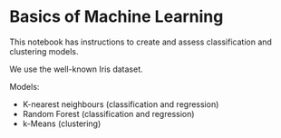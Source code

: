 # Basics of Machine Learning

This notebook has instructions to create and assess classification and clustering models.

We use the well-known Iris dataset.

Models:
- K-nearest neighbours (classification and regression)
- Random Forest (classification and regression)
- k-Means (clustering)
